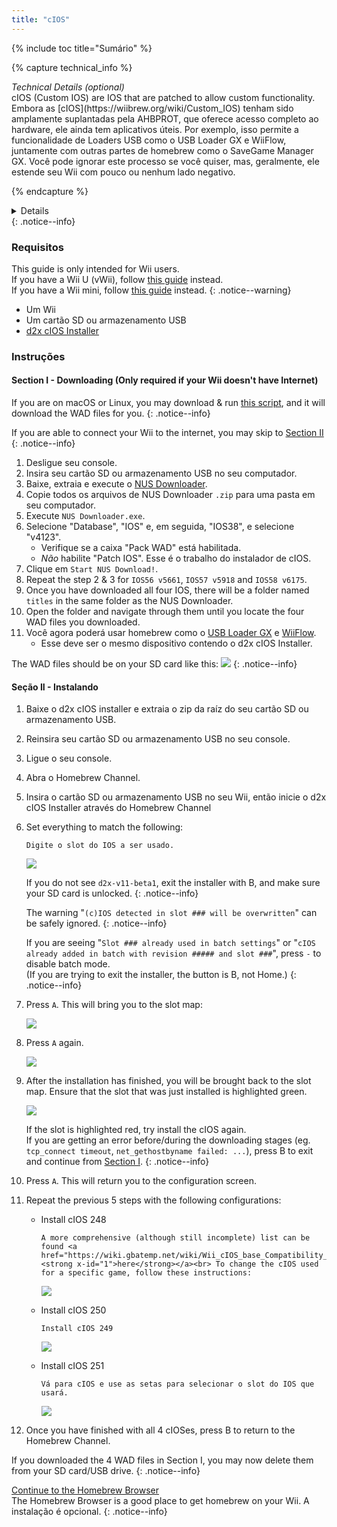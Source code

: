 ```yaml
---
title: "cIOS"
---
```


{% include toc title="Sumário" %}

{% capture technical_info %}
<summary><em>Technical Details (optional)</em></summary>
cIOS (Custom IOS) are IOS that are patched to allow custom functionality. Embora as [cIOS](https://wiibrew.org/wiki/Custom_IOS) tenham sido amplamente suplantadas pela AHBPROT, que oferece acesso completo ao hardware, ele ainda tem aplicativos úteis. Por exemplo, isso permite a funcionalidade de Loaders USB como o USB Loader GX e WiiFlow, juntamente com outras partes de homebrew como o SaveGame Manager GX. Você pode ignorar este processo se você quiser, mas, geralmente, ele estende seu Wii com pouco ou nenhum lado negativo.

{% endcapture %}
<details>{{ technical_info | markdownify }}</details>
{: .notice--info}

### Requisitos

This guide is only intended for Wii users. <br/> If you have a Wii U (vWii), follow [this guide](cios-vwii) instead. <br/> If you have a Wii mini, follow [this guide](cios-mini) instead.
{: .notice--warning}

* Um Wii
* Um cartão SD ou armazenamento USB
* [d2x cIOS Installer](/assets/files/d2x-cios-installer.zip)

### Instruções

#### Section I - Downloading (Only required if your Wii doesn't have Internet)

If you are on macOS or Linux, you may download & run [this script](/assets/files/d2x_offline_ios.zip), and it will download the WAD files for you.
{: .notice--info}

If you are able to connect your Wii to the internet, you may skip to [Section II](cios#section-ii---installing)
{: .notice--info}

1. Desligue seu console.
1. Insira seu cartão SD ou armazenamento USB no seu computador.
1. Baixe, extraia e execute o [NUS Downloader](https://github.com/WiiDatabase/nusdownloader/releases/latest/download/NUSD-Mod-NUS-Fix.zip).
1. Copie todos os arquivos de NUS Downloader `.zip` para uma pasta em seu computador.
1. Execute `NUS Downloader.exe`.
1. Selecione "Database", "IOS" e, em seguida, "IOS38", e selecione "v4123".
    + Verifique se a caixa "Pack WAD" está habilitada.
    + *Não* habilite "Patch IOS". Esse é o trabalho do instalador de cIOS.
1. Clique em `Start NUS Download!`.
1. Repeat the step 2 & 3 for `IOS56 v5661`, `IOS57 v5918` and `IOS58 v6175`.
1. Once you have downloaded all four IOS, there will be a folder named `titles` in the same folder as the NUS Downloader.
1. Open the folder and navigate through them until you locate the four WAD files you downloaded.
1. Você agora poderá usar homebrew como o [USB Loader GX](usbloadergx) e [WiiFlow](wiiflow).
    + Esse deve ser o mesmo dispositivo contendo o d2x cIOS Installer.

The WAD files should be on your SD card like this: ![](/images/cios/d2x_offline_ios.png)
{: .notice--info}

#### Seção II - Instalando

1. Baixe o d2x cIOS installer e extraia o zip da raíz do seu cartão SD ou armazenamento USB.
1. Reinsira seu cartão SD ou armazenamento USB no seu console.
1. Ligue o seu console.
1. Abra o Homebrew Channel.
1. Insira o cartão SD ou armazenamento USB no seu Wii, então inicie o d2x cIOS Installer através do Homebrew Channel
1. Set everything to match the following:

    ```
    Digite o slot do IOS a ser usado.
    ```

    ![](/images/cios/d2x_v11_248.png)

    If you do not see `d2x-v11-beta1`, exit the installer with B, and make sure your SD card is unlocked.
    {: .notice--info}

    The warning "`(c)IOS detected in slot ### will be overwritten`" can be safely ignored.
    {: .notice--info}

    If you are seeing "`Slot ### already used in batch settings`" or "`cIOS already added in batch with revision ##### and slot ###`", press `-` to disable batch mode. <br> (If you are trying to exit the installer, the button is B, not Home.)
    {: .notice--info}

1. Press `A`. This will bring you to the slot map:

    ![](/images/cios/d2x_summary.png)

1. Press `A` again.

    ![](/images/cios/d2x_installation.png)

1. After the installation has finished, you will be brought back to the slot map. Ensure that the slot that was just installed is highlighted green.

    ![](/images/cios/d2x_log.png)

    If the slot is highlighted red, try install the cIOS again. <br> If you are getting an error before/during the downloading stages (eg. `tcp_connect timeout`, `net_gethostbyname failed: ...`), press B to exit and continue from [Section I](#section-i---downloading).
    {: .notice--info}

1. Press `A`. This will return you to the configuration screen.
1. Repeat the previous 5 steps with the following configurations:

    + Install cIOS 248

        ```
        A more comprehensive (although still incomplete) list can be found <a href="https://wiki.gbatemp.net/wiki/Wii_cIOS_base_Compatibility_List"><strong x-id="1">here</strong></a><br> To change the cIOS used for a specific game, follow these instructions:
        ```

        ![](/images/cios/d2x_v11_249.png)

    + Install cIOS 250

        ```
        Install cIOS 249
        ```

        ![](/images/cios/d2x_v11_250.png)

    + Install cIOS 251

        ```
        Vá para cIOS e use as setas para selecionar o slot do IOS que usará.
        ```

        ![](/images/cios/d2x_v11_251.png)

1. Once you have finished with all 4 cIOSes, press B to return to the Homebrew Channel.

If you downloaded the 4 WAD files in Section I, you may now delete them from your SD card/USB drive.
{: .notice--info}

[Continue to the Homebrew Browser](hbb)<br> The Homebrew Browser is a good place to get homebrew on your Wii. A instalação é opcional.
{: .notice--info}
